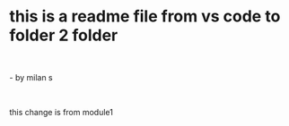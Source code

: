 # this is a readme file from vs code to folder 2 folder
<br>
<p> - by milan s </p>
<br>
<p> this change is from module1</p>